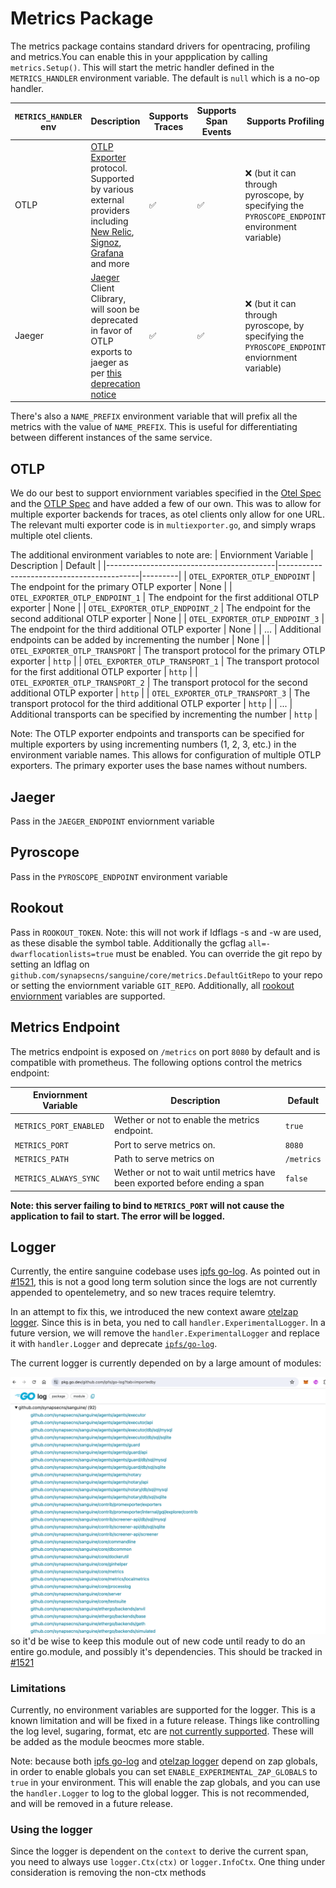 # Metrics Package

The metrics package contains standard drivers for opentracing, profiling and metrics.You can enable this in your appplication by calling `metrics.Setup()`. This will start the metric handler defined in the `METRICS_HANDLER` environment variable. The default is `null` which is a no-op handler.

| `METRICS_HANDLER` env | Description                                                                                                                                                                                                                                                                                                                                                                                                                          | Supports Traces | Supports Span Events | Supports Profiling                                                                            |
|-----------------------|--------------------------------------------------------------------------------------------------------------------------------------------------------------------------------------------------------------------------------------------------------------------------------------------------------------------------------------------------------------------------------------------------------------------------------------|-----------------|----------------------|-----------------------------------------------------------------------------------------------|
| OTLP                  | [OTLP Exporter](https://opentelemetry.io/docs/specs/otel/protocol/exporter/) protocol. Supported by various external providers including [New Relic](https://docs.newrelic.com/docs/more-integrations/open-source-telemetry-integrations/opentelemetry/opentelemetry-introduction/), [Signoz](https://signoz.io/blog/opentelemetry-collector-complete-guide/), [Grafana](https://grafana.com/docs/opentelemetry/collector/) and more | ✅               | ✅                    | ❌ (but it can through pyroscope, by specifying the `PYROSCOPE_ENDPOINT` environment variable) |
| Jaeger                | [Jaeger](https://www.jaegertracing.io/docs/1.46/) Client Clibrary, will soon be deprecated in favor of OTLP exports to jaeger as per [this deprecation notice](https://www.jaegertracing.io/docs/1.46/client-libraries/)                                                                                                                                                                                                             | ✅               | ✅                    | ❌ (but it can through pyroscope, by specifying the `PYROSCOPE_ENDPOINT` enviornment variable) |


There's also a `NAME_PREFIX` environment variable that will prefix all the metrics with the value of `NAME_PREFIX`. This is useful for differentiating between different instances of the same service.

## OTLP

We do our best to support enviornment variables specified in the [Otel Spec](https://opentelemetry.io/docs/specs/otel/configuration/sdk-environment-variables/) and the [OTLP Spec](https://opentelemetry.io/docs/languages/sdk-configuration/otlp-exporter/) and have added a few of our own. This was to allow for multiple exporter backends for traces, as otel clients only allow for one URL. The relevant multi exporter code is in `multiexporter.go`, and simply wraps multiple otel clients.

The additional environment variables to note are:
| Enviornment Variable                     | Description                               | Default |
|------------------------------------------|-------------------------------------------|---------|
| `OTEL_EXPORTER_OTLP_ENDPOINT`            | The endpoint for the primary OTLP exporter | None    |
| `OTEL_EXPORTER_OTLP_ENDPOINT_1`          | The endpoint for the first additional OTLP exporter | None    |
| `OTEL_EXPORTER_OTLP_ENDPOINT_2`          | The endpoint for the second additional OTLP exporter | None    |
| `OTEL_EXPORTER_OTLP_ENDPOINT_3`          | The endpoint for the third additional OTLP exporter | None    |
| ...                                      | Additional endpoints can be added by incrementing the number | None    |
| `OTEL_EXPORTER_OTLP_TRANSPORT`           | The transport protocol for the primary OTLP exporter | `http` |
| `OTEL_EXPORTER_OTLP_TRANSPORT_1`         | The transport protocol for the first additional OTLP exporter | `http` |
| `OTEL_EXPORTER_OTLP_TRANSPORT_2`         | The transport protocol for the second additional OTLP exporter | `http` |
| `OTEL_EXPORTER_OTLP_TRANSPORT_3`         | The transport protocol for the third additional OTLP exporter | `http` |
| ...                                      | Additional transports can be specified by incrementing the number | `http` |

<!-- TODO: fully document before pr  merged-->

Note: The OTLP exporter endpoints and transports can be specified for multiple exporters by using incrementing numbers (1, 2, 3, etc.) in the environment variable names. This allows for configuration of multiple OTLP exporters. The primary exporter uses the base names without numbers.


## Jaeger

Pass in the `JAEGER_ENDPOINT` enviornment variable

## Pyroscope

Pass in the `PYROSCOPE_ENDPOINT` environment variable

## Rookout

Pass in `ROOKOUT_TOKEN`. Note: this will not work if ldflags -s and -w are used, as these disable the symbol table. Additionally the gcflag `all=-dwarflocationlists=true` must be enabled. You can override the git repo by setting an ldflag on `github.com/synapsecns/sanguine/core/metrics.DefaultGitRepo` to your repo or setting the enviornment variable `GIT_REPO`.
Additionally, all [rookout enviornment](https://docs.rookout.com/docs/setup-guide/#configuration) variables are supported.

## Metrics Endpoint

The metrics endpoint is exposed on `/metrics` on port `8080` by default and is compatible with prometheus. The following options control the metrics endpoint:

| Enviornment Variable   | Description                                                                 | Default    |
|------------------------|-----------------------------------------------------------------------------|------------|
| `METRICS_PORT_ENABLED` | Wether or not to enable the metrics endpoint.                               | `true`     |
| `METRICS_PORT`         | Port to serve metrics on.                                                   | `8080`     |
| `METRICS_PATH`         | Path to serve metrics on                                                    | `/metrics` |
| `METRICS_ALWAYS_SYNC`  | Wether or not to wait until metrics have been exported before ending a span | `false`    |

**Note: this server failing to bind to `METRICS_PORT` will not cause the application to fail to start. The error will be logged.**

## Logger

Currently, the entire sanguine codebase uses [ipfs go-log]("https://github.com/ipfs/go-log"). As pointed out in [#1521](https://github.com/synapsecns/sanguine/issues/1521), this is not a good long term solution since the logs are not currently appended to opentelemetry, and so new traces require telemtry.

In an attempt to fix this, we introduced the new context aware [otelzap logger](https://pkg.go.dev/github.com/uptrace/opentelemetry-go-extra/otelzap). Since this is in beta, you ned to call `handler.ExperimentalLogger`. In a future version, we will remove the `handler.ExperimentalLogger` and replace it with `handler.Logger` and deprecate [`ipfs/go-log`](https://github.com/ipfs/go-log).

The current logger is currently depended on by a large amount of modules:

![image](assets/deps.png) so it'd be wise to keep this module out of new code until ready to do an entire go.module, and possibly it's dependencies. This should be tracked in  [#1521](https://github.com/synapsecns/sanguine/issues/1521)

### Limitations

Currently, no environment variables are supported for the logger. This is a known limitation and will be fixed in a future release. Things like controlling the log level, sugaring, format, etc are [not currently supported](https://pkg.go.dev/go.uber.org/zap#NewProductionConfig). These will be added as the module beocmes more stable.

Note: because both  [ipfs go-log]("https://github.com/ipfs/go-log") and [otelzap logger](https://pkg.go.dev/github.com/uptrace/opentelemetry-go-extra/otelzap) depend on zap globals, in order to enable globals you can set `ENABLE_EXPERIMENTAL_ZAP_GLOBALS` to `true` in your environment. This will enable the zap globals, and you can use the `handler.Logger` to log to the global logger. This is not recommended, and will be removed in a future release.

### Using the logger

Since the logger is dependent on the `context` to derive the current span, you need to always use `logger.Ctx(ctx)` or `logger.InfoCtx`. One thing under consideration is removing the non-ctx methods
